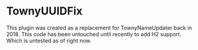 # TownyUUIDFix

This plugin was created as a replacement for TownyNameUpdater back in 2018. This code has been untouched until recently to add H2 support. Which is untested as of right now.
